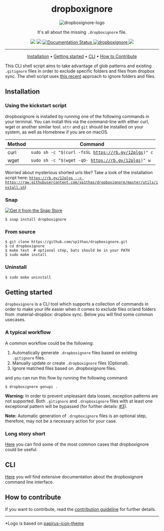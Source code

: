 <div align="center">
    <h1>dropboxignore</h1>
    <img src="https://raw.githubusercontent.com/sp1thas/dropboxignore/master/icons/128.png" alt="dropboxignore-logo">
    <p>It's all about the missing <code>.dropboxignore</code> file.</p>
    <img src="https://github.com/sp1thas/dropboxignore/workflows/Testing/badge.svg">
    <img src="https://github.com/sp1thas/dropboxignore/workflows/Shellcheck/badge.svg">
    <a href='https://dropboxignore.simakis.me/en/latest/'>
        <img src='https://readthedocs.org/projects/dropboxignore/badge/?version=latest' alt='Documentation Status' />
    </a>
    <a href="https://snapcraft.io/dropboxignore">
        <img alt="dropboxignore" src="https://snapcraft.io/dropboxignore/badge.svg" />
    </a>
    <img src="https://img.shields.io/badge/code%20style-google-%234285F4">

<hr>

[Installation](#installation) •
[Getting started](#getting-started) •
[CLI](#cli) • 
[How to Contribute](#how-to-contribute)

</div>


This CLI shell script aims to take advantage of glob patterns and existing `.gitignore` files in order to exclude specific 
folders and files from dropbox sync. The shell script uses 
[this recent](https://help.dropbox.com/files-folders/restore-delete/ignored-files) approach to ignore folders and files.

## Installation

### Using the kickstart script

dropboxignore is installed by running one of the following commands in your terminal. You can install this via the command-line with either curl, wget or another similar tool. `attr` and `git` should be installed on your system, as well as Homebrew if you are on macOS.

| Method | Command                                                                                                                                                    |
|--------|------------------------------------------------------------------------------------------------------------------------------------------------------------|
| curl   | <code>sudo sh -c "$(curl -fsSL https://rb.gy/12plgs)" c</code>  |
| wget   | <code>sudo sh -c "$(wget -qO- https://rb.gy/12plgs)" w</code> |

Worried about mysterious shorted urls like? Take a look of the installation script here: [`https://rb.gy/12plgs --> https://raw.githubusercontent.com/sp1thas/dropboxignore/master/utils/install.sh`](https://raw.githubusercontent.com/sp1thas/dropboxignore/master/utils/install.sh))
### Snap

[![Get it from the Snap Store](https://snapcraft.io/static/images/badges/en/snap-store-white.svg)](https://snapcraft.io/dropboxignore)

```shell
$ snap install dropboxignore
```

### From source
```shell
$ git clone https://github.com/sp1thas/dropboxignore.git
$ cd dropboxignore
$ make test  # optional step, bats should be in your PATH
$ sudo make install
```

### Uninstall
```shell
$ sudo make uninstall
```

## Getting started

`dropboxignore` is a CLI tool which supports a collection of commands in order to make your life easier when it comes 
to exclude files or/and folders from :material-dropbox: dropbox sync. Below you will find some common usecases.

### A typical workflow

A common workflow could be the following:

 1. Automatically generate `.dropboxignore` files based on existing `.gitignore` files.
 2. Manually update or create `.dropboxignore` files (Optional).
 3. Ignore matched files based on .dropboxignore files.

and you can run this flow by running the following command:

```shell
$ dropboxignore genupi .
```

**Warning:** In order to prevent unpleasant data losses, exception patterns are not supported. Both `.gitignore` and 
`.dropboxignore` files with at least one exceptional pattern will be bypassed (for further details: 
[#3](https://github.com/sp1thas/dropboxignore/issues/3)).

**Note:** Automatic generation of `.dropboxignore` files is an optional step, therefore, may not be a necessary action 
for your case.

### Long story short

[Here](https://dropboxignore.simakis.me/en/latest/getting-started/#long-story-short) you can find some of the most common cases 
that dropboxignore could be useful.

## CLI

[Here](https://dropboxignore.simakis.me/en/latest/cli) you will find extensive documentation about the dropboxignore command line 
interface.

## How to contribute

If you want to contribute, read the [contribution guideline](https://dropboxignore.simakis.me/en/latest/contributing/) for 
further details.

---

*Logo is based on [papirus-icon-theme](https://github.com/PapirusDevelopmentTeam/papirus-icon-theme)
